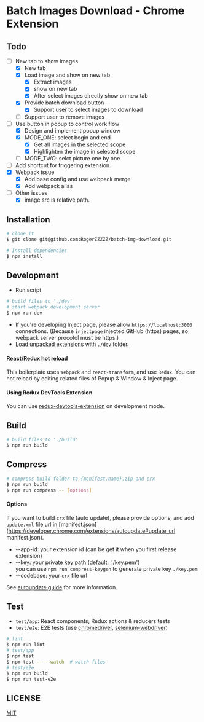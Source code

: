 # Batch Images Download - Chrome Extension

## Todo

- [ ] New tab to show images
  - [x] New tab
  - [x] Load image and show on new tab
    - [x] Extract images
    - [x] show on new tab
    - [x] After select images directly show on new tab
  - [x] Provide batch download button
    - [x] Support user to select images to download
  - [ ] Support user to remove images
- [ ] Use button in popup to control work flow
  - [x] Design and implement popup window
  - [x] MODE_ONE: select begin and end
    - [x] Get all images in the selected scope
    - [x] Highlighten the image in selected scope
  - [ ] MODE_TWO: selct picture one by one
- [ ] Add shortcut for triggering extension.
- [x] Webpack issue
  - [x] Add base config and use webpack merge
  - [x] Add webpack alias
- [ ] Other issues
  - [x] image src is relative path.

## Installation

```bash
# clone it
$ git clone git@github.com:RogerZZZZZ/batch-img-download.git

# Install dependencies
$ npm install
```

## Development

* Run script
```bash
# build files to './dev'
# start webpack development server
$ npm run dev
```
* If you're developing Inject page, please allow `https://localhost:3000` connections. (Because `injectpage` injected GitHub (https) pages, so webpack server procotol must be https.)
* [Load unpacked extensions](https://developer.chrome.com/extensions/getstarted#unpacked) with `./dev` folder.

#### React/Redux hot reload

This boilerplate uses `Webpack` and `react-transform`, and use `Redux`. You can hot reload by editing related files of Popup & Window & Inject page.

#### Using Redux DevTools Extension

You can use [redux-devtools-extension](https://github.com/zalmoxisus/redux-devtools-extension) on development mode.

## Build

```bash
# build files to './build'
$ npm run build
```

## Compress

```bash
# compress build folder to {manifest.name}.zip and crx
$ npm run build
$ npm run compress -- [options]
```

#### Options

If you want to build `crx` file (auto update), please provide options, and add `update.xml` file url in [manifest.json](https://developer.chrome.com/extensions/autoupdate#update_url manifest.json).

* --app-id: your extension id (can be get it when you first release extension)
* --key: your private key path (default: './key.pem')  
  you can use `npm run compress-keygen` to generate private key `./key.pem`
* --codebase: your `crx` file url

See [autoupdate guide](https://developer.chrome.com/extensions/autoupdate) for more information.

## Test

* `test/app`: React components, Redux actions & reducers tests
* `test/e2e`: E2E tests (use [chromedriver](https://www.npmjs.com/package/chromedriver), [selenium-webdriver](https://www.npmjs.com/package/selenium-webdriver))

```bash
# lint
$ npm run lint
# test/app
$ npm test
$ npm test -- --watch  # watch files
# test/e2e
$ npm run build
$ npm run test-e2e
```

## LICENSE

[MIT](LICENSE)

